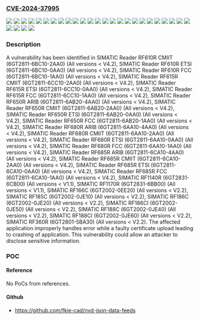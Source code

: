 ### [CVE-2024-37995](https://cve.mitre.org/cgi-bin/cvename.cgi?name=CVE-2024-37995)
![](https://img.shields.io/static/v1?label=Product&message=SIMATIC%20RF1140R&color=blue)
![](https://img.shields.io/static/v1?label=Product&message=SIMATIC%20RF1170R&color=blue)
![](https://img.shields.io/static/v1?label=Product&message=SIMATIC%20RF166C&color=blue)
![](https://img.shields.io/static/v1?label=Product&message=SIMATIC%20RF185C&color=blue)
![](https://img.shields.io/static/v1?label=Product&message=SIMATIC%20RF186C&color=blue)
![](https://img.shields.io/static/v1?label=Product&message=SIMATIC%20RF186CI&color=blue)
![](https://img.shields.io/static/v1?label=Product&message=SIMATIC%20RF188C&color=blue)
![](https://img.shields.io/static/v1?label=Product&message=SIMATIC%20RF188CI&color=blue)
![](https://img.shields.io/static/v1?label=Product&message=SIMATIC%20RF360R&color=blue)
![](https://img.shields.io/static/v1?label=Product&message=SIMATIC%20Reader%20RF610R%20CMIIT&color=blue)
![](https://img.shields.io/static/v1?label=Product&message=SIMATIC%20Reader%20RF610R%20ETSI&color=blue)
![](https://img.shields.io/static/v1?label=Product&message=SIMATIC%20Reader%20RF610R%20FCC&color=blue)
![](https://img.shields.io/static/v1?label=Product&message=SIMATIC%20Reader%20RF615R%20CMIIT&color=blue)
![](https://img.shields.io/static/v1?label=Product&message=SIMATIC%20Reader%20RF615R%20ETSI&color=blue)
![](https://img.shields.io/static/v1?label=Product&message=SIMATIC%20Reader%20RF615R%20FCC&color=blue)
![](https://img.shields.io/static/v1?label=Product&message=SIMATIC%20Reader%20RF650R%20ARIB&color=blue)
![](https://img.shields.io/static/v1?label=Product&message=SIMATIC%20Reader%20RF650R%20CMIIT&color=blue)
![](https://img.shields.io/static/v1?label=Product&message=SIMATIC%20Reader%20RF650R%20ETSI&color=blue)
![](https://img.shields.io/static/v1?label=Product&message=SIMATIC%20Reader%20RF650R%20FCC&color=blue)
![](https://img.shields.io/static/v1?label=Product&message=SIMATIC%20Reader%20RF680R%20ARIB&color=blue)
![](https://img.shields.io/static/v1?label=Product&message=SIMATIC%20Reader%20RF680R%20CMIIT&color=blue)
![](https://img.shields.io/static/v1?label=Product&message=SIMATIC%20Reader%20RF680R%20ETSI&color=blue)
![](https://img.shields.io/static/v1?label=Product&message=SIMATIC%20Reader%20RF680R%20FCC&color=blue)
![](https://img.shields.io/static/v1?label=Product&message=SIMATIC%20Reader%20RF685R%20ARIB&color=blue)
![](https://img.shields.io/static/v1?label=Product&message=SIMATIC%20Reader%20RF685R%20CMIIT&color=blue)
![](https://img.shields.io/static/v1?label=Product&message=SIMATIC%20Reader%20RF685R%20ETSI&color=blue)
![](https://img.shields.io/static/v1?label=Product&message=SIMATIC%20Reader%20RF685R%20FCC&color=blue)
![](https://img.shields.io/static/v1?label=Version&message=0%20&color=brightgreen)
![](https://img.shields.io/static/v1?label=Vulnerability&message=CWE-703%3A%20Improper%20Check%20or%20Handling%20of%20Exceptional%20Conditions&color=brightgreen)

### Description

A vulnerability has been identified in SIMATIC Reader RF610R CMIIT (6GT2811-6BC10-2AA0) (All versions < V4.2), SIMATIC Reader RF610R ETSI (6GT2811-6BC10-0AA0) (All versions < V4.2), SIMATIC Reader RF610R FCC (6GT2811-6BC10-1AA0) (All versions < V4.2), SIMATIC Reader RF615R CMIIT (6GT2811-6CC10-2AA0) (All versions < V4.2), SIMATIC Reader RF615R ETSI (6GT2811-6CC10-0AA0) (All versions < V4.2), SIMATIC Reader RF615R FCC (6GT2811-6CC10-1AA0) (All versions < V4.2), SIMATIC Reader RF650R ARIB (6GT2811-6AB20-4AA0) (All versions < V4.2), SIMATIC Reader RF650R CMIIT (6GT2811-6AB20-2AA0) (All versions < V4.2), SIMATIC Reader RF650R ETSI (6GT2811-6AB20-0AA0) (All versions < V4.2), SIMATIC Reader RF650R FCC (6GT2811-6AB20-1AA0) (All versions < V4.2), SIMATIC Reader RF680R ARIB (6GT2811-6AA10-4AA0) (All versions < V4.2), SIMATIC Reader RF680R CMIIT (6GT2811-6AA10-2AA0) (All versions < V4.2), SIMATIC Reader RF680R ETSI (6GT2811-6AA10-0AA0) (All versions < V4.2), SIMATIC Reader RF680R FCC (6GT2811-6AA10-1AA0) (All versions < V4.2), SIMATIC Reader RF685R ARIB (6GT2811-6CA10-4AA0) (All versions < V4.2), SIMATIC Reader RF685R CMIIT (6GT2811-6CA10-2AA0) (All versions < V4.2), SIMATIC Reader RF685R ETSI (6GT2811-6CA10-0AA0) (All versions < V4.2), SIMATIC Reader RF685R FCC (6GT2811-6CA10-1AA0) (All versions < V4.2), SIMATIC RF1140R (6GT2831-6CB00) (All versions < V1.1), SIMATIC RF1170R (6GT2831-6BB00) (All versions < V1.1), SIMATIC RF166C (6GT2002-0EE20) (All versions < V2.2), SIMATIC RF185C (6GT2002-0JE10) (All versions < V2.2), SIMATIC RF186C (6GT2002-0JE20) (All versions < V2.2), SIMATIC RF186CI (6GT2002-0JE50) (All versions < V2.2), SIMATIC RF188C (6GT2002-0JE40) (All versions < V2.2), SIMATIC RF188CI (6GT2002-0JE60) (All versions < V2.2), SIMATIC RF360R (6GT2801-5BA30) (All versions < V2.2). The affected application improperly handles error while a faulty certificate upload leading to crashing of application. This vulnerability could allow an attacker to disclose sensitive information.

### POC

#### Reference
No PoCs from references.

#### Github
- https://github.com/fkie-cad/nvd-json-data-feeds

